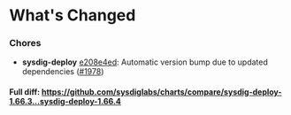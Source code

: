 # What's Changed

### Chores
- **sysdig-deploy** [e208e4ed](https://github.com/sysdiglabs/charts/commit/e208e4ed5c97dfc772797842a0fad3f95f766163): Automatic version bump due to updated dependencies ([#1978](https://github.com/sysdiglabs/charts/issues/1978))
#### Full diff: https://github.com/sysdiglabs/charts/compare/sysdig-deploy-1.66.3...sysdig-deploy-1.66.4

